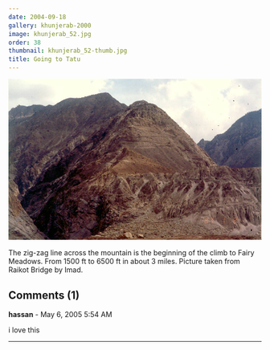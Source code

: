 ```yaml
---
date: 2004-09-18
gallery: khunjerab-2000
image: khunjerab_52.jpg
order: 38
thumbnail: khunjerab_52-thumb.jpg
title: Going to Tatu
---
```


![Going to Tatu](./khunjerab_52.jpg)

The zig-zag line across the mountain is the beginning of the climb to Fairy Meadows. From 1500 ft to 6500 ft in about 3 miles. Picture taken from Raikot Bridge by Imad.

<div id="comments">

## Comments (1)

**hassan** - May  6, 2005  5:54 AM

i love this

---

</div>